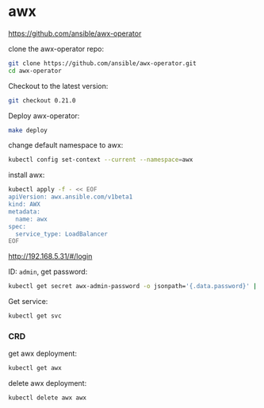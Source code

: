 # awx

https://github.com/ansible/awx-operator

clone the awx-operator repo:
```bash
git clone https://github.com/ansible/awx-operator.git
cd awx-operator
```

Checkout to the latest version:
```bash
git checkout 0.21.0
```

Deploy awx-operator:
```bash
make deploy
```

change default namespace to awx:
```bash
kubectl config set-context --current --namespace=awx
```

install awx:
```bash
kubectl apply -f - << EOF
apiVersion: awx.ansible.com/v1beta1
kind: AWX
metadata:
  name: awx
spec:
  service_type: LoadBalancer
EOF
```

http://192.168.5.31/#/login

ID: `admin`, get password:
```bash
kubectl get secret awx-admin-password -o jsonpath='{.data.password}' | base64 -d ; echo
```

Get service:
```bash
kubectl get svc
```

### CRD

get awx deployment:
```bash
kubectl get awx
```

delete awx deployment:
```bash
kubectl delete awx awx
```
